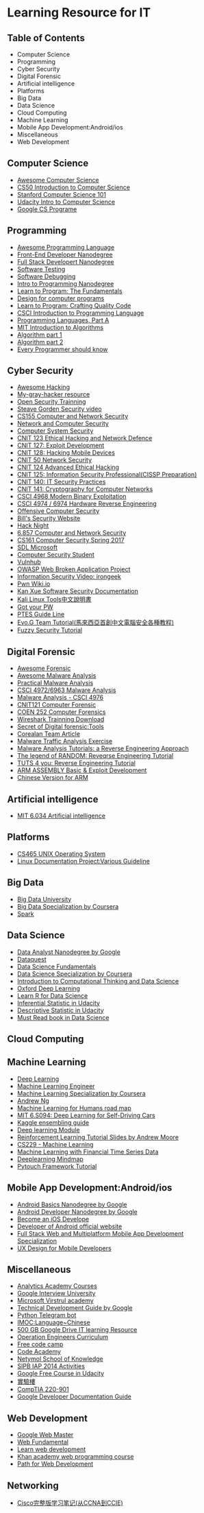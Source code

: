 # Learning Resource for IT 

## Table of Contents
 - Computer Science
 - Programming
 - Cyber Security
 - Digital Forensic
 - Artificial intelligence
 - Platforms
 - Big Data
 - Data Science
 - Cloud Computing
 - Machine Learning
 - Mobile App Development:Android/ios
 - Miscellaneous
 - Web Development
 
## Computer Science 
- [Awesome Computer Science](https://github.com/Bluebear171/awesome#computer-science)
- [CS50 Introduction to Computer Science](https://cs50.harvard.edu/)
- [Stanford Computer Science 101](http://online.stanford.edu/course/computer-science-101-self-paced)
- [Udacity Intro to Computer Science](https://www.udacity.com/course/intro-to-computer-science--cs101)
- [Google CS Programe](https://edu.google.com/cs/index.html)

## Programming
- [Awesome Programming Language](https://github.com/Bluebear171/awesome#programming-languages)
- [Front-End Developer Nanodegree](https://www.udacity.com/course/front-end-web-developer-nanodegree--nd001)
- [Full Stack Developert Nanodegree](https://www.udacity.com/course/full-stack-web-developer-nanodegree--nd004)
- [Software Testing](https://goo.gl/gvDykj)
- [Software Debugging](https://goo.gl/WdNJq6)
- [Intro to Programming Nanodegree](https://www.udacity.com/course/intro-to-programming-nanodegree--nd000)
- [Learn to Program: The Fundamentals](https://www.coursera.org/learn/learn-to-program)
- [Design for computer programs](https://www.udacity.com/course/design-of-computer-programs--cs212)
- [Learn to Program: Crafting Quality Code](https://goo.gl/TYyMJg)
- [CSCI Introduction to Programming Language](https://goo.gl/FMk4B4)
- [Programming Languages, Part A](https://goo.gl/NBaWD4)
- [MIT Introduction to Algorithms](https://goo.gl/pZF3hB)
- [Algorithm part 1](https://goo.gl/5vQovh)
- [Algorithm part 2](https://goo.gl/MwBQqR)
- [Every Programmer should know](https://goo.gl/Sg1mJU)

## Cyber Security
- [Awesome Hacking](https://github.com/Bluebear171/Awesome-Hacking)
- [My-gray-hacker resource](https://github.com/Bluebear171/My-Gray-Hacker-Resources)
- [Open Security Trainning](http://opensecuritytraining.info/Training.html)
- [Steave Gorden Security video](https://www.youtube.com/user/StevesLectures/playlists)
- [CS155 Computer and Network Security](https://crypto.stanford.edu/cs155/syllabus.html)
- [Network and Computer Security](https://ocw.mit.edu/courses/electrical-engineering-and-computer-science/6-857-network-and-computer-security-spring-2014/index.htm)
- [Computer System Security](https://ocw.mit.edu/courses/electrical-engineering-and-computer-science/6-858-computer-systems-security-fall-2014/index.htm)
- [CNIT 123 Ethical Hacking and Network Defence](https://samsclass.info/123/123_S17.shtml)
- [CNIT 127: Exploit Development](https://samsclass.info/127/127_S17.shtml)
- [CNIT 128: Hacking Mobile Devices](https://samsclass.info/128/128_S17.shtml)
- [CNIT 50 Network Security](https://samsclass.info/50/50_F17.shtml)
- [CNIT 124 Advanced Ethical Hacking](https://samsclass.info/124/124_F15.shtml)
- [CNIT 125: Information Security Professional(CISSP Preparation)](https://www.samsclass.info/125/125_F17.shtml)
- [CNIT 140: IT Security Practices](https://samsclass.info/140/140_F17.shtml)
- [CNIT 141: Cryptography for Computer Networks](https://samsclass.info/141/141_S17.shtml)
- [CSCI 4968 Modern Binary Exploitation](http://security.cs.rpi.edu/courses/binexp-spring2015/)
- [CSCI 4974 / 6974 Hardware Reverse Engineering](http://security.cs.rpi.edu/courses/hwre-spring2014/)
- [Offensive Computer Security](http://www.cs.fsu.edu/~redwood/OffensiveComputerSecurity/lectures.html)
- [Bill's Security Website](http://asecuritysite.com/)
- [Hack Night](https://github.com/isislab/Hack-Night)
- [6.857 Computer and Network Security](http://courses.csail.mit.edu/6.857/2017/handouts)
- [CS161 Computer Security Spring 2017](https://www.icir.org/vern/cs161-sp17/)
- [SDL Microsoft](https://www.microsoft.com/en-us/SDL/process/training.aspx)
- [Computer Security Student](http://www.computersecuritystudent.com/HOME/index.html)
- [Vulnhub](https://www.vulnhub.com/resources/)
- [OWASP Web Broken Application Project](https://www.owasp.org/index.php/OWASP_Broken_Web_Applications_Project)
- [Information Security Video: irongeek](http://www.irongeek.com/)
- [Pwn Wiki.io](http://pwnwiki.io/#!index.md)
- [Kan Xue Software Security Documentation](http://www.pediy.com/kssd/)
- [Kali Linux Tools中文說明書](https://kali.ictf.pw/)
- [Got your PW](https://gotyour.pw/index.html)
- [PTES Guide Line](https://goo.gl/GRSWgP)
- [Evo.G Team Tutorial(馬來西亞首創中文電腦安全各種教程)](https://goo.gl/NNnEqo)
- [Fuzzy Security Tutorial](http://www.fuzzysecurity.com/tutorials.html)

## Digital Forensic
- [Awesome Forensic](https://github.com/Bluebear171/awesome-forensics)
- [Awesome Malware Analysis](https://github.com/Bluebear171/awesome-malware-analysis)
- [Practical Malware Analysis](https://samsclass.info/126/126_S16.shtml)
- [CSCI 4972/6963 Malware Analysis](http://security.cs.rpi.edu/courses/malware-spring2013/)
- [Malware Analysis - CSCI 4976](https://github.com/RPISEC/Malware/)
- [CNIT121 Computer Forensic](https://samsclass.info/121/121_S15.shtml)
- [COEN 252 Computer Forensics](http://www.cse.scu.edu/~tschwarz/coen252_07Fall/ln.html)
- [Wireshark Trainning Download](http://ourdownload.net/index.php/2016/06/06/wireshark-training/)
- [Secret of Digital forensic:Tools](https://www.digi77.com/the-little-secret-on-digital-forensics/)
- [Corealan Team Article](https://www.corelan.be/index.php/articles/)
- [Malware Traffic Analysis Exercise](http://www.malware-traffic-analysis.net/)
- [Malware Analysis Tutorials: a Reverse Engineering Approach](http://fumalwareanalysis.blogspot.my/p/malware-analysis-tutorials-reverse.html)
- [The legend of RANDOM: Reveqrse Engineering Tutorial](http://octopuslabs.io/legend/blog/sample-page.html)
- [TUTS 4 you: Reverse Engineering Tutorial](https://tuts4you.com/download.php?list.19)
- [ARM ASSEMBLY Basic & Exploit Development](https://azeria-labs.com)
- [Chinese Version for ARM](http://bbs.pediy.com/thread-220461.htm)

## Artificial intelligence
- [MIT 6.034 Artificial intelligence](https://goo.gl/wVWpcC)

## Platforms
- [CS465 UNIX Operating System](http://academic.regis.edu/psmallwo/SitePages/CS465/465home.htm)
- [Linux Documentation Project:Various Guideline](http://tldp.org/guides.html)

## Big Data
- [Big Data University](https://bigdatauniversity.com/)
- [Big Data Specialization by Coursera](https://www.coursera.org/specializations/big-data)
- [Spark](https://goo.gl/y4WqH5)

## Data Science
- [Data Analyst Nanodegree by Google](https://www.udacity.com/course/data-analyst-nanodegree--nd002)
- [Dataquest](https://www.dataquest.io/home)
- [Data Science Fundamentals](https://bigdatauniversity.com/learn/data-science/)
- [Data Science Specialization by Coursera](https://www.coursera.org/specializations/jhu-data-science)
- [Introduction to Computational Thinking and Data Science](https://goo.gl/7YR22A)
- [Oxford Deep Learning](https://goo.gl/423Wwy)
- [Learn R for Data Science](https://goo.gl/HyJyDb)
- [Inferential Statistic in Udacity](https://goo.gl/u8QMjH)
- [Descriptive Statistic in Udacity](https://goo.gl/S7vX8F)
- [Must Read book in Data Science](https://goo.gl/qmEK2A)

## Cloud Computing

## Machine Learning
- [Deep Learning](https://www.udacity.com/course/deep-learning--ud730)
- [Machine Learning Engineer](https://www.udacity.com/course/machine-learning-engineer-nanodegree--nd009)
- [Machine Learning Specialization by Coursera](https://www.coursera.org/specializations/machine-learning)
- [Andrew Ng](https://www.youtube.com/watch?v=UzxYlbK2c7E&list=PLA89DCFA6ADACE599)
- [Machine Learning for Humans road map](https://goo.gl/3sGHmT)
- [MIT 6.S094: Deep Learning for Self-Driving Cars](https://goo.gl/rLnk1i)
- [Kaggle ensembling guide](https://mlwave.com/kaggle-ensembling-guide/)
- [Deep learning Module](http://deeplearning.stanford.edu/tutorial/)
- [Reinforcement Learning Tutorial Slides by Andrew Moore](https://goo.gl/Y9yMWb)
- [CS229 - Machine Learning](https://goo.gl/67Uqtt)
- [Machine Learning with Financial Time Series Data](https://goo.gl/snnLY3)
- [Deeplearning Mindmap](https://goo.gl/KQnM3F)
- [Pytouch Framework Tutorial](https://goo.gl/G9bvwG)

## Mobile App Development:Android/ios
- [Android Basics Nanodegree by Google](https://www.udacity.com/course/android-basics-nanodegree-by-google--nd803)
- [Android Developer Nanodegree by Google](https://www.udacity.com/course/android-developer-nanodegree-by-google--nd801)
- [Become an iOS Develope](https://www.udacity.com/course/ios-developer-nanodegree--nd003)
- [Developer of Android official website](https://developer.android.com/develop/index.html)
- [Full Stack Web and Multiplatform Mobile App Development Specialization](https://goo.gl/rGv6uo)
- [UX Design for Mobile Developers](https://goo.gl/WwTcpM)

## Miscellaneous
- [Analytics Academy Courses](https://analyticsacademy.withgoogle.com/)
- [Google Interview University](https://github.com/jwasham/google-interview-university)
- [Microsoft Virstrul academy](https://mva.microsoft.com/)
- [Technical Development Guide by Google](https://goo.gl/3ieN7C)
- [Python Telegram bot](https://github.com/Bluebear171/python-telegram-bot)
- [IMOC:Language~Chinese](http://www.imooc.com/)
- [500 GB Google Drive IT learning Resource](https://goo.gl/bjWJDX)
- [Operation Engineers Curriculum](https://goo.gl/RZb5sG)
- [Free code camp](https://www.freecodecamp.org/map)
- [Code Academy](https://www.codecademy.com/)
- [Netymol School of Knowledge](https://goo.gl/ZjiXw9)
- [SIPB IAP 2014 Activities](https://stuff.mit.edu/iap/2014/)
- [Google Free Course in Udacity](https://goo.gl/hyidiL)
- [實驗樓](https://goo.gl/cTs6ff)
- [CompTIA 220-901](https://goo.gl/EbcG4N)
- [Google Developer Documentation Guide](https://goo.gl/r3HNJK)
## Web Development
- [Google Web Master](https://www.google.com/webmasters/#?modal_active=none)
- [Web Fundamental](https://developers.google.com/web/fundamentals/?hl=en)
- [Learn web development](https://developer.mozilla.org/en-US/docs/Learn)
- [Khan academy web programming course](https://www.khanacademy.org/computing/computer-programming)
- [Path for Web Development](https://www.theodinproject.com/)

## Networking
- [Cisco完整版学习笔记(从CCNA到CCIE)](https://forum.eviloctal.com/redirect.php?tid=42525&goto=lastpost)